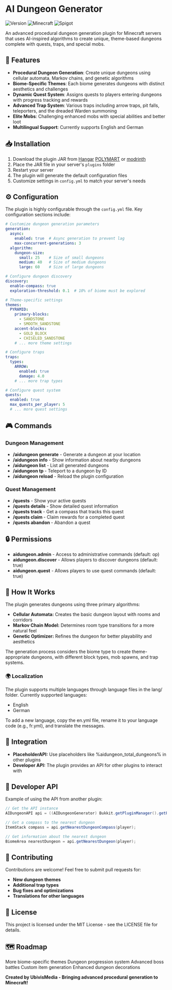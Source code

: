 # AI Dungeon Generator

![Version](https://img.shields.io/badge/version-0.1.1--Alpha-blue)
![Minecraft](https://img.shields.io/badge/Minecraft-1.19.4-green)
![Spigot](https://img.shields.io/badge/Spigot-compatible-orange)

An advanced procedural dungeon generation plugin for Minecraft servers that uses AI-inspired algorithms to create unique, theme-based dungeons complete with quests, traps, and special mobs.

## 🏰 Features

- **Procedural Dungeon Generation**: Create unique dungeons using cellular automata, Markov chains, and genetic algorithms
- **Biome-Specific Themes**: Each biome generates dungeons with distinct aesthetics and challenges
- **Dynamic Quest System**: Assigns quests to players entering dungeons with progress tracking and rewards
- **Advanced Trap System**: Various traps including arrow traps, pit falls, teleporters, and the dreaded Warden summoning
- **Elite Mobs**: Challenging enhanced mobs with special abilities and better loot
- **Multilingual Support**: Currently supports English and German

## 📥 Installation

1. Download the plugin JAR from [Hangar](https://hangar.papermc.io/Ubivis/AI_Dungeon_Generator) [POLYMART](https://polymart.org/resource/aidungeongenerator.7457) or [modrinth](https://modrinth.com/plugin/ai-dungeon-generator)
2. Place the JAR file in your server's `plugins` folder
3. Restart your server
4. The plugin will generate the default configuration files
5. Customize settings in `config.yml` to match your server's needs

## ⚙️ Configuration

The plugin is highly configurable through the `config.yml` file. Key configuration sections include:

```yaml
# Customize dungeon generation parameters
generation:
  async:
    enabled: true  # Async generation to prevent lag
    max-concurrent-generations: 3
  algorithm:
    dungeon-size:
      small: 25    # Size of small dungeons
      medium: 40   # Size of medium dungeons
      large: 60    # Size of large dungeons

# Configure dungeon discovery
discovery:
  enable-compass: true
  exploration-threshold: 0.1  # 10% of biome must be explored

# Theme-specific settings
themes:
  PYRAMID:
    primary-blocks:
      - SANDSTONE
      - SMOOTH_SANDSTONE
    accent-blocks:
      - GOLD_BLOCK
      - CHISELED_SANDSTONE
    # ... more theme settings

# Configure traps
traps:
  types:
    ARROW:
      enabled: true
      damage: 4.0
    # ... more trap types

# Configure quest system
quests:
  enabled: true
  max_quests_per_player: 5
  # ... more quest settings

```

## 🎮 Commands
### Dungeon Management

- **/aidungeon generate** - Generate a dungeon at your location
- **/aidungeon info** - Show information about nearby dungeons
- **/aidungeon list** - List all generated dungeons
- **/aidungeon tp <id>** - Teleport to a dungeon by ID
- **/aidungeon reload** - Reload the plugin configuration

### Quest Management

- **/quests** - Show your active quests
- **/quests details <id>** - Show detailed quest information
- **/quests track <id>** - Get a compass that tracks this quest
- **/quests claim <id>** - Claim rewards for a completed quest
- **/quests abandon <id>** - Abandon a quest

## 🔒 Permissions
- **aidungeon.admin** - Access to administrative commands (default: op)
- **aidungeon.discover** - Allows players to discover dungeons (default: true)
- **aidungeon.quest** - Allows players to use quest commands (default: true)

## 🧠 How It Works
The plugin generates dungeons using three primary algorithms:

- **Cellular Automata:** Creates the basic dungeon layout with rooms and corridors
- **Markov Chain Model:** Determines room type transitions for a more natural feel
- **Genetic Optimizer:** Refines the dungeon for better playability and aesthetics

The generation process considers the biome type to create theme-appropriate dungeons, with different block types, mob spawns, and trap systems.

### 🌍 Localization
The plugin supports multiple languages through language files in the lang/ folder.
Currently supported languages:

- English
- German

To add a new language, copy the en.yml file, rename it to your language code (e.g., fr.yml), and translate the messages.

## 🔌 Integration

- **PlaceholderAPI:** Use placeholders like %aidungeon_total_dungeons% in other plugins
- **Developer API:** The plugin provides an API for other plugins to interact with

## 📝 Developer API
Example of using the API from another plugin:
```java
// Get the API instance
AIDungeonAPI api = ((AIDungeonGenerator) Bukkit.getPluginManager().getPlugin("AIDungeonGenerator")).getAPI();

// Get a compass to the nearest dungeon
ItemStack compass = api.getNearestDungeonCompass(player);

// Get information about the nearest dungeon
BiomeArea nearestDungeon = api.getNearestDungeon(player);
```

## 🤝 Contributing
Contributions are welcome! Feel free to submit pull requests for:

- **New dungeon themes**
- **Additional trap types**
- **Bug fixes and optimizations**
- **Translations for other languages**

## 📜 License
This project is licensed under the MIT License - see the LICENSE file for details.

## 🗺️ Roadmap

More biome-specific themes
Dungeon progression system
Advanced boss battles
Custom item generation
Enhanced dungeon decorations


**Created by UbivisMedia - Bringing advanced procedural generation to Minecraft!**
